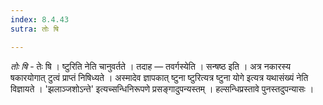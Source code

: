 ```yaml
---
index: 8.4.43
sutra: तोः षि

---
```

_तोः षि_ - तेः षि । ष्टुरिति नेति चानुवर्तते । तदाह — तवर्गस्येति । सन्षष्ठ इति । अत्र नकारस्य षकारयोगात् टुत्वं प्राप्तं निषिध्यते । अस्मादेव ज्ञापकात् ष्टुना ष्टुरित्यत्र ष्टुना योगे इत्यत्र यथासंख्यं नेति विज्ञायते । 'झलाञ्जशोऽन्ते' इत्यच्सन्धिनिरूपणे प्रसङ्गादुपन्यस्तम् । हल्सन्धिप्रस्तावे पुनस्तदुपन्यासः ।